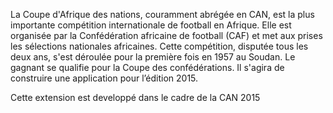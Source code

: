 La Coupe d'Afrique des nations, couramment abrégée en CAN, est la plus importante compétition internationale de football en Afrique. Elle est organisée par la Confédération africaine de football (CAF) et met aux prises les sélections nationales africaines. Cette compétition, disputée tous les deux ans, s'est déroulée pour la première fois en 1957 au Soudan. Le gagnant se qualifie pour la Coupe des confédérations. Il s'agira de construire une application pour l’édition 2015.

Cette extension est developpé dans le cadre de la CAN 2015